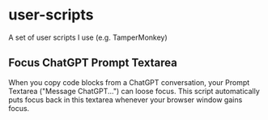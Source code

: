 # user-scripts
A set of user scripts I use (e.g. TamperMonkey)

## Focus ChatGPT Prompt Textarea
When you copy code blocks from a ChatGPT conversation, your Prompt Textarea ("Message ChatGPT...") can loose focus. This script automatically puts focus back in this textarea whenever your browser window gains focus.
